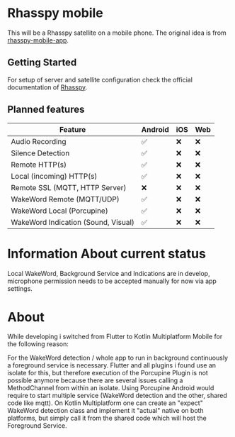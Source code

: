 # Rhasspy mobile

This will be a Rhasspy satellite on a mobile phone. The original idea is
from [rhasspy-mobile-app](https://github.com/razzo04/rhasspy-mobile-app).

## Getting Started

For setup of server and satellite configuration check the official documentation
of [Rhasspy](https://rhasspy.readthedocs.io/en/latest/tutorials/#server-with-satellites).

## Planned features

| Feature  | Android | iOS | Web |
| ------------- | ------------- | ------------- | ------------- |
| Audio Recording | :white_check_mark: | :x: | :x: |
| Silence Detection | :white_check_mark: | :x: | :x: |
| Remote HTTP(s)  | :white_check_mark: | :x: | :x: |
| Local (incoming) HTTP(s)  | :white_check_mark: | :x: | :x: |
| Remote SSL (MQTT, HTTP Server)  | :x: | :x: | :x: |
| WakeWord Remote (MQTT/UDP) | :white_check_mark: | :x: | :x: |
| WakeWord Local (Porcupine) | :white_check_mark: | :x: | :x: |
| WakeWord Indication (Sound, Visual)  | :white_check_mark: | :x: | :x: |

# Information About current status

Local WakeWord, Background Service and Indications are in develop, microphone permission needs to be
accepted manually for now via app settings.

# About

While developing i switched from Flutter to Kotlin Multiplatform Mobile for the following reason:

For the WakeWord detection / whole app to run in background continuously a foreground service is
necessary. Flutter and all plugins i found use an
isolate for this, but therefore execution of the Porcupine Plugin is not possible anymore because
there are several issues calling a MethodChannel
from within an isolate. Using Porcupine Android would require to start multiple service (WakeWord
detection and the other, shared code like mqtt). On
Kotlin Multiplatform one can create an "expect" WakeWord detection class and implement it "actual"
native on both platforms, but simply call it from
the shared code which will host the Foreground Service.
